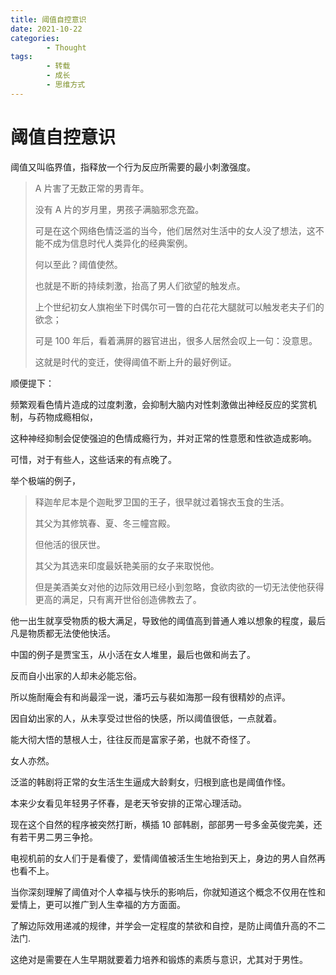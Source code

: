 ```yaml
---
title: 阈值自控意识
date: 2021-10-22
categories:
        - Thought
tags:
        - 转载
        - 成长
        - 思维方式
---
```


# 阈值自控意识

阈值又叫临界值，指释放一个行为反应所需要的最小刺激强度。

> A 片害了无数正常的男青年。
>
> 没有 A 片的岁月里，男孩子满脑邪念充盈。
>
> 可是在这个网络色情泛滥的当今，他们居然对生活中的女人没了想法，这不能不成为信息时代人类异化的经典案例。
>
> 何以至此？阈值使然。
>
> 也就是不断的持续刺激，抬高了男人们欲望的触发点。
>
> 上个世纪初女人旗袍坐下时偶尔可一瞥的白花花大腿就可以触发老夫子们的欲念；
>
> 可是 100 年后，看着满屏的器官进出，很多人居然会叹上一句：没意思。
>
> 这就是时代的变迁，使得阈值不断上升的最好例证。

顺便提下：

频繁观看色情片造成的过度刺激，会抑制大脑内对性刺激做出神经反应的奖赏机制，与药物成瘾相似，

这种神经抑制会促使强迫的色情成瘾行为，并对正常的性意愿和性欲造成影响。

可惜，对于有些人，这些话来的有点晚了。

举个极端的例子，

> 释迦牟尼本是个迦毗罗卫国的王子，很早就过着锦衣玉食的生活。
>
> 其父为其修筑春、夏、冬三幢宫殿。
>
> 但他活的很厌世。
>
> 其父为其选来印度最妖艳美丽的女子来取悦他。
>
> 但是美酒美女对他的边际效用已经小到忽略，食欲肉欲的一切无法使他获得更高的满足，只有离开世俗创造佛教去了。

他一出生就享受物质的极大满足，导致他的阈值高到普通人难以想象的程度，最后凡是物质都无法使他快活。

中国的例子是贾宝玉，从小活在女人堆里，最后也做和尚去了。

反而自小出家的人却未必能忘俗。

所以施耐庵会有和尚最淫一说，潘巧云与裴如海那一段有很精妙的点评。

因自幼出家的人，从未享受过世俗的快感，所以阈值很低，一点就着。

能大彻大悟的慧根人士，往往反而是富家子弟，也就不奇怪了。

女人亦然。

泛滥的韩剧将正常的女生活生生逼成大龄剩女，归根到底也是阈值作怪。

本来少女看见年轻男子怀春，是老天爷安排的正常心理活动。

现在这个自然的程序被突然打断，横插 10 部韩剧，部部男一号多金英俊完美，还有若干男二男三争抢。

电视机前的女人们于是看傻了，爱情阈值被活生生地抬到天上，身边的男人自然再也看不上。

当你深刻理解了阈值对个人幸福与快乐的影响后，你就知道这个概念不仅用在性和爱情上，更可以推广到人生幸福的方方面面。

了解边际效用递减的规律，并学会一定程度的禁欲和自控，是防止阈值升高的不二法门.

这绝对是需要在人生早期就要着力培养和锻炼的素质与意识，尤其对于男性。
